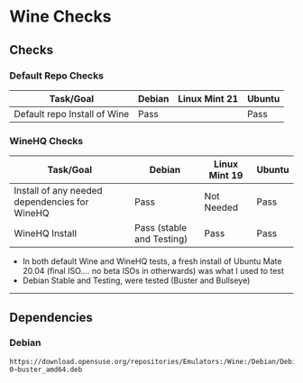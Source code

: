 # Wine Checks

## Checks

### Default Repo Checks

| Task/Goal                    | Debian | Linux Mint 21 | Ubuntu |
| ---------------------------- | ------ | ------------- | ------ |
| Default repo Install of Wine | Pass   |           | Pass   |

### WineHQ Checks

| Task/Goal                                     | Debian                    | Linux Mint 19 | Ubuntu |
| --------------------------------------------- | ------------------------- | ------------- | ------ |
| Install of any needed dependencies for WineHQ | Pass                      | Not Needed    | Pass   |
| WineHQ Install                                | Pass (stable and Testing) | Pass          | Pass   |

- In both default Wine and WineHQ tests, a fresh install of Ubuntu Mate 20.04 (final ISO.... no beta ISOs in otherwards) was what I used to test
- Debian Stable and Testing, were tested (Buster and Bullseye)

---

## Dependencies

### Debian

    https://download.opensuse.org/repositories/Emulators:/Wine:/Debian/Debian_10/amd64/libfaudio0_20.01-0~buster_amd64.deb
